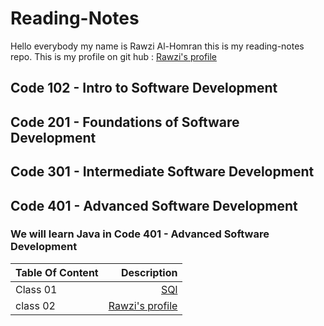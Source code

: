 # Reading-Notes
Hello everybody my name is Rawzi Al-Homran this is my reading-notes repo. This is my profile on git hub : [Rawzi's profile](https://github.com/rawziNael)
## Code 102 - Intro to Software Development
## Code 201 - Foundations of Software Development
## Code 301 - Intermediate Software Development
## Code 401 - Advanced Software Development


### We will learn Java in Code 401 - Advanced Software Development
| Table Of Content        | Description | 
| :---        |          ---: |
| Class 01    |   [SQl](https://github.com/rawziNael/Reading-Notes/blob/main/databases%20and%20SQL.md) |
| class 02  | [Rawzi's profile](https://github.com/rawziNael)      |

